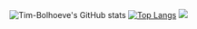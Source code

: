 ![Tim-Bolhoeve's GitHub stats](https://github-readme-stats.vercel.app/api?username=Tim-Bolhoeve&show_icons=true&theme=radical)
[![Top Langs](https://github-readme-stats.vercel.app/api/top-langs/?username=TimBolhoeve-DBG&layout=compact&theme=radical)](https://github.com/TimBolhoeve-DBG/bestelapp)
![](https://img.shields.io/badge/<OS>-<Windows10>-informational?style=flat&logo=<LOGO_NAME>&logoColor=white&color=2bbc8a)
